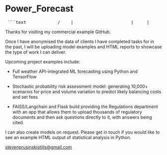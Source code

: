 # Power_Forecast
<pre> ```text ____ _____ / ___|___ _ ____ _____ _ __ | ____|_ ___ __ ___ _ __ | | / _ \| '_ \ \ / / _ \ '__| | _| \ \/ / '_ \ / _ \ '__| | |__| (_) | | | \ V / __/ | | |___ > <| |_) | __/ | \____\___/|_| |_|\_/ \___|_| |_____/_/\_\ .__/ \___|_| |_| Coming Soon! ``` </pre>

Thanks for visiting my commercial example GitHub.

Once I have anonymised the data of clients I have completed tasks for in the past, I will be uploading model examples and HTML reports to showcase the type of work I can deliver.

Upcoming project examples include:

- Full weather API-integrated ML forecasting using Python and TensorFlow

- Stochastic probability risk assessment model: generating 10,000+ scenarios for price and volume variation to predict likely balancing costs and set fees

- FAISS/Langchain and Flask build providing the Regulations department with an app that allows them to upload thousands of regulatory documents and then ask questions directly to it, with answers being cited.

I can also create models on request. Please get in touch if you would like to see an example HTML output of statistical analysis in Python.

stevenprusinskistills@gmail.com
